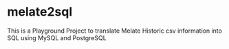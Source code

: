 # melate2sql
This is a Playground Project to translate Melate Historic csv information into SQL using MySQL and PostgreSQL
